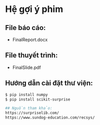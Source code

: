 # Hệ gợi ý phim

## File báo cáo:
- FinalReport.docx

## File thuyết trình:
- FinalSlide.pdf

## Hướng dẫn cài đặt thư viện:

```bash
$ pip install numpy
$ pip install scikit-surprise

## Nguồn tham khảo:
https://surpriselib.com/
https://www.sundog-education.com/recsys/


